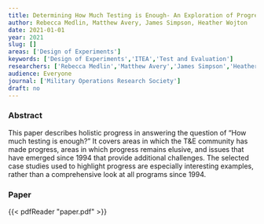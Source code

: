 ```yaml
---
title: Determining How Much Testing is Enough- An Exploration of Progress in the Department of Defense Test and Evaluation Community
author: Rebecca Medlin, Matthew Avery, James Simpson, Heather Wojton
date: 2021-01-01
year: 2021
slug: []
areas: ['Design of Experiments']
keywords: ['Design of Experiments','ITEA','Test and Evaluation']
researchers: ['Rebecca Medlin','Matthew Avery','James Simpson','Heather Wojton']
audience: Everyone
journal: ['Military Operations Research Society']
draft: no
---
```




### Abstract

This paper describes holistic progress in answering the question of “How much testing is enough?” It covers areas in which the T&E community has made progress, areas in which progress remains elusive, and issues that have emerged since 1994 that provide additional challenges. The selected case studies used to highlight progress are especially interesting examples, rather than a comprehensive look at all programs since 1994.



### Paper 
 {{< pdfReader "paper.pdf" >}}


